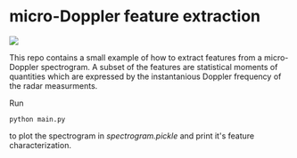 # micro-Doppler feature extraction
![](https://img.shields.io/badge/python-v3.7-blue)

This repo contains a small example of how to extract features from a micro-Doppler spectrogram. A subset of the features are statistical moments of quantities which are expressed by the instantanious Doppler frequency of the radar measurments.

Run

    python main.py
to plot the spectrogram in *spectrogram.pickle* and print it's feature characterization.
